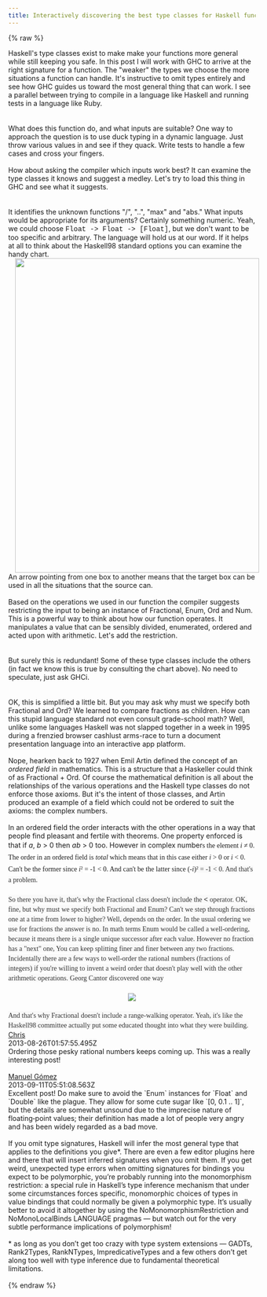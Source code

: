 ```yaml
---
title: Interactively discovering the best type classes for Haskell functions
---
```


{% raw %}
<div class="css-full-post-content js-full-post-content">
Haskell's type classes exist to make make your functions more general while still keeping you safe. In this post I will work with GHC to arrive at the right signature for a function. The "weaker" the types we choose the more situations a function can handle. It's instructive to omit types entirely and see how GHC guides us toward the most general thing that can work. I see a parallel between trying to compile in a language like Haskell and running tests in a language like Ruby.<br /><br /><code data-gist-hide-footer="true" data-gist-hide-line-numbers="true" data-gist-id="6332158"></code> <br />What does this function do, and what inputs are suitable? One way to approach the question is to use duck typing in a dynamic language. Just throw various values in and see if they quack. Write tests to handle a few cases and cross your fingers.<br /><br />How about asking the compiler which inputs work best? It can examine the type classes it knows and suggest a medley. Let's try to load this thing in GHC and see what it suggests.<br /><br /><code data-gist-hide-footer="true" data-gist-hide-line-numbers="true" data-gist-id="6332346"></code> <br />It identifies the unknown functions "/", "..", "max" and "abs."&nbsp;What inputs would be appropriate for its arguments? Certainly something numeric. Yeah, we could choose <span style="font-family: Courier New, Courier, monospace;">Float -&gt; Float -&gt; [Float]</span>, but we don't want to be too specific and arbitrary. The language will hold us at our word. If it helps at all to think about the Haskell98 standard options you can examine the handy chart.<br /><div class="separator" style="clear: both; text-align: center;"><a href="http://1.bp.blogspot.com/-oVjw7gqofDA/UhmeoVFIVOI/AAAAAAAAAEA/yi40kTrmlcU/s1600/classes.gif" imageanchor="1" style="margin-left: 1em; margin-right: 1em;"><img border="0" height="640" src="http://1.bp.blogspot.com/-oVjw7gqofDA/UhmeoVFIVOI/AAAAAAAAAEA/yi40kTrmlcU/s640/classes.gif" width="497" /></a></div><div class="separator" style="clear: both; text-align: left;">An arrow pointing from one box to another means that the target box can be used in all the situations that the source can.</div><div class="separator" style="clear: both; text-align: left;"><br /></div><div class="separator" style="clear: both; text-align: left;">Based on the operations we used in our function the compiler suggests restricting the input to being an instance of Fractional, Enum, Ord and Num. This is a powerful way to think about how our function operates. It manipulates a value that can be sensibly divided, enumerated, ordered and acted upon with arithmetic. Let's add the restriction.</div><div class="separator" style="clear: both; text-align: left;"><br /></div><code data-gist-hide-footer="true" data-gist-hide-line-numbers="true" data-gist-id="6332520"></code> <div class="separator" style="clear: both; text-align: left;"><br /></div><div class="separator" style="clear: both; text-align: left;">But surely this is redundant! Some of these type classes include the others (in fact we know this is true by consulting the chart above). No need to speculate, just ask GHCi.</div><div class="separator" style="clear: both; text-align: left;"><br /></div><code data-gist-hide-footer="true" data-gist-hide-line-numbers="true" data-gist-id="6332526"></code> <div class="separator" style="clear: both; text-align: left;"><br /></div><div class="separator" style="clear: both; text-align: left;">OK, this is simplified a little bit. But you may ask why must we specify both Fractional and Ord? We learned to compare fractions as children. How can this stupid language standard not even consult grade-school math? Well, unlike some languages Haskell was not slapped together in a week in 1995 during a frenzied browser cashlust arms-race to turn a document presentation language into an interactive app platform.</div><div class="separator" style="clear: both; text-align: left;"><br /></div><div class="separator" style="clear: both; text-align: left;">Nope, hearken back to 1927 when Emil Artin defined the concept of an <i>ordered field</i> in mathematics. This is a structure that a Haskeller could think of as Fractional + Ord. Of course the mathematical definition is all about the relationships of the various operations and the Haskell type classes do not enforce those axioms. But it's the intent of those classes, and Artin produced an example of a field which could not be ordered to suit the axioms: the complex numbers.</div><div class="separator" style="clear: both; text-align: left;"><br /></div><div class="separator" style="clear: both; text-align: left;">In an ordered field the order interacts with the other operations in a way that people find pleasant and fertile with theorems. One property enforced is that if <i>a</i>, <i>b</i> &gt; 0 then <i>ab</i> &gt; 0 too. However in complex number<span style="font-family: Times, Times New Roman, serif;">s the element <i>i</i>&nbsp;<span style="background-color: white; line-height: 24px;">≠ 0. The order in an ordered field is <i>total </i>which means that in this case </span><span style="background-color: white; line-height: 24px;">either <i>i</i> &gt; 0 or <i>i</i> &lt; 0. Can't be the former since <i>i</i></span><span style="background-color: #f9f9f9; color: #333333; line-height: 20px;">²</span><span style="background-color: white; line-height: 24px;">&nbsp;= -1 &lt; 0. And can't be the latter since (-<i>i</i>)</span><span style="background-color: #f9f9f9; color: #333333; line-height: 20px;">² = -1 &lt; 0. And that's a problem.</span></span></div><div class="separator" style="clear: both; text-align: left;"><span style="font-family: Times, Times New Roman, serif;"><span style="background-color: #f9f9f9; color: #333333; line-height: 20px;"><br /></span></span></div><div class="separator" style="clear: both; text-align: left;"><span style="background-color: #f9f9f9; color: #333333; line-height: 20px;"><span style="font-family: Times, Times New Roman, serif;">So there you have it, that's why the Fractional class doesn't include the </span><span style="font-family: Courier New, Courier, monospace;">&lt;</span><span style="font-family: Times, Times New Roman, serif;"> operator. OK, fine, but why must we specify both Fractional and Enum? Can't we step through fractions one at a time from lower to higher? Well, depends on the order. In the usual ordering we use for fractions the answer is no. In math terms Enum would be called a well-ordering, because it means there is a single unique successor after each value. However no fraction has a "next" one, You can keep splitting finer and finer between any two fractions. Incidentally there are a few ways to well-order the rational numbers (fractions of integers) if you're willing to invent a weird order that doesn't play well with the other arithmetic operations. Georg Cantor discovered one way</span></span></div><div class="separator" style="clear: both; text-align: left;"><span style="background-color: #f9f9f9; color: #333333; line-height: 20px;"><span style="font-family: Times, Times New Roman, serif;"><br /></span></span></div><div class="separator" style="clear: both; text-align: center;"><a href="http://4.bp.blogspot.com/-9vRYM75Py-M/UhmzImxG2SI/AAAAAAAAAEQ/GKPO--b6XZY/s1600/Diagonale.jpg" imageanchor="1" style="margin-left: 1em; margin-right: 1em;"><img border="0" src="http://4.bp.blogspot.com/-9vRYM75Py-M/UhmzImxG2SI/AAAAAAAAAEQ/GKPO--b6XZY/s1600/Diagonale.jpg" /></a></div><div class="separator" style="clear: both; text-align: left;"><span style="background-color: #f9f9f9; color: #333333; line-height: 20px;"><span style="font-family: Times, Times New Roman, serif;"><br /></span></span></div><div class="separator" style="clear: both; text-align: left;"><span style="background-color: #f9f9f9; color: #333333; line-height: 20px;"><span style="font-family: Times, Times New Roman, serif;">And that's why Fractional doesn't include a range-walking operator. Yeah, it's like the Haskell98 committee actually put some educated thought into what they were building.</span></span></div>
</div>
<div class="css-full-comments-content js-full-comments-content">
<div class="css-full-comment js-full-comment">
  <div class="css-comment-user-link js-comment-user-link">
  <a href="http://www.blogger.com/profile/03097657129811885396">
  <div class="css-comment-name js-comment-name">
    Chris
  </div>
  </a>
  <div class="css-comment-date js-comment-date">
    2013-08-26T01:57:55.495Z
  </div>
  </div>
  <div class="css-comment-content js-comment-content">
    Ordering those pesky rational numbers keeps coming up. This was a really interesting post!
  </div>
  <br/>
</div>
<div class="css-full-comment js-full-comment">
  <div class="css-comment-user-link js-comment-user-link">
  <a href="http://www.blogger.com/profile/16208489588423816254">
  <div class="css-comment-name js-comment-name">
    Manuel Gómez
  </div>
  </a>
  <div class="css-comment-date js-comment-date">
    2013-09-11T05:51:08.563Z
  </div>
  </div>
  <div class="css-comment-content js-comment-content">
    Excellent post!  Do make sure to avoid the `Enum` instances for `Float` and `Double` like the plague.  They allow for some cute sugar like `[0, 0.1 .. 1]`, but the details are somewhat unsound due to the imprecise nature of floating‐point values; their definition has made a lot of people very angry and has been widely regarded as a bad move.<br /><br />If you omit type signatures, Haskell will infer the most general type that applies to the definitions you give*.  There are even a few editor plugins here and there that will insert inferred signatures when you omit them.  If you get weird, unexpected type errors when omitting signatures for bindings you expect to be polymorphic, you’re probably running into the monomorphism restriction: a special rule in Haskell’s type inference mechanism that under some circumstances forces specific, monomorphic choices of types in value bindings that could normally be given a polymorphic type.  It’s usually better to avoid it altogether by using the NoMonomorphismRestriction and NoMonoLocalBinds LANGUAGE pragmas — but watch out for the very subtle performance implications of polymorphism!<br /><br />* as long as you don’t get too crazy with type system extensions — GADTs, Rank2Types, RankNTypes, ImpredicativeTypes and a few others don’t get along too well with type inference due to fundamental theoretical limitations.
  </div>
  <br/>
</div>
</div>
{% endraw %}
